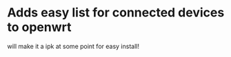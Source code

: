 # Adds easy list for connected devices to openwrt
will make it a ipk at some point for easy install!
